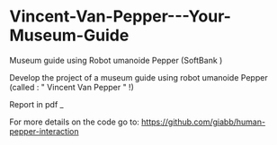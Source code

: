 # Vincent-Van-Pepper---Your-Museum-Guide
Museum guide using Robot umanoide Pepper (SoftBank )

Develop the project of a museum guide using robot umanoide Pepper (called : " Vincent Van Pepper " !)

Report in pdf
_

For more details on the code go to: https://github.com/giabb/human-pepper-interaction
